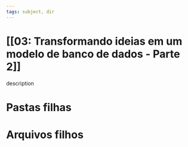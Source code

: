 ```yaml
---
tags: subject, dir
---
```


# [[03: Transformando ideias em um modelo de banco de dados - Parte 2]]

description

# Pastas filhas



# Arquivos filhos


